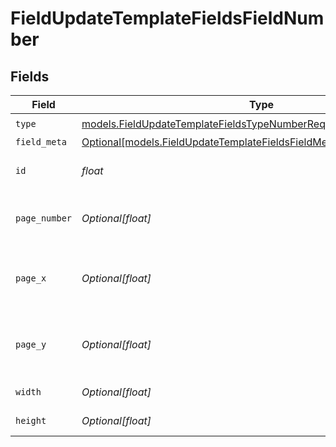 # FieldUpdateTemplateFieldsFieldNumber


## Fields

| Field                                                                                                                                    | Type                                                                                                                                     | Required                                                                                                                                 | Description                                                                                                                              |
| ---------------------------------------------------------------------------------------------------------------------------------------- | ---------------------------------------------------------------------------------------------------------------------------------------- | ---------------------------------------------------------------------------------------------------------------------------------------- | ---------------------------------------------------------------------------------------------------------------------------------------- |
| `type`                                                                                                                                   | [models.FieldUpdateTemplateFieldsTypeNumberRequestBody1](../models/fieldupdatetemplatefieldstypenumberrequestbody1.md)                   | :heavy_check_mark:                                                                                                                       | N/A                                                                                                                                      |
| `field_meta`                                                                                                                             | [Optional[models.FieldUpdateTemplateFieldsFieldMetaNumberRequestBody]](../models/fieldupdatetemplatefieldsfieldmetanumberrequestbody.md) | :heavy_minus_sign:                                                                                                                       | N/A                                                                                                                                      |
| `id`                                                                                                                                     | *float*                                                                                                                                  | :heavy_check_mark:                                                                                                                       | The ID of the field to update.                                                                                                           |
| `page_number`                                                                                                                            | *Optional[float]*                                                                                                                        | :heavy_minus_sign:                                                                                                                       | The page number the field will be on.                                                                                                    |
| `page_x`                                                                                                                                 | *Optional[float]*                                                                                                                        | :heavy_minus_sign:                                                                                                                       | The X coordinate of where the field will be placed.                                                                                      |
| `page_y`                                                                                                                                 | *Optional[float]*                                                                                                                        | :heavy_minus_sign:                                                                                                                       | The Y coordinate of where the field will be placed.                                                                                      |
| `width`                                                                                                                                  | *Optional[float]*                                                                                                                        | :heavy_minus_sign:                                                                                                                       | The width of the field.                                                                                                                  |
| `height`                                                                                                                                 | *Optional[float]*                                                                                                                        | :heavy_minus_sign:                                                                                                                       | The height of the field.                                                                                                                 |